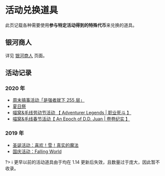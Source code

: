 # 活动兑换道具

此页记载各种需要使用**参与特定活动得到的特殊代币**来兑换的道具。

## 银河商人

详见 [银河商人](space/items/activity-exclusive/galaxy-merchant.md) 页面。

## 活动记录

### 2020 年

- [周末搞事活动「是强者就下 255 层」](space/items/activity-exclusive/2020-september-12.md)
- [夏日祭](space/items/activity-exclusive/2020-natsu-matsuri.md)
- [喵窝&毛线劳动节活动 【 Adventurer Legends | 职业死斗 】](space/items/activity-exclusive/2020-labour-day.md)
- [喵窝&毛线春节活动【 An Epoch of D.D. Juan | 卷卷纪实 】](space/items/activity-exclusive/2020-spring-festival.md)

### 2019 年

- [圣诞活动：喜欢！雪！真实的魔法](space/items/activity-exclusive/2019-xmas.md)
- [国庆活动：Falling World](space/items/activity-exclusive/2019-national-day.md)

?> :information_source: 更早以前的活动道具由于均在 1.14 更新后失效，且数量过于庞大，因此暂不收录。
